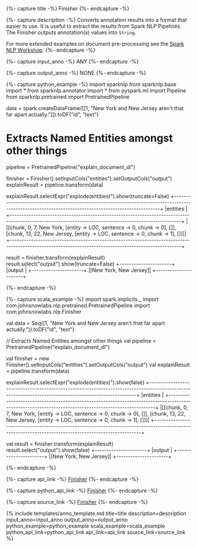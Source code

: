 {%- capture title -%}
Finisher
{%- endcapture -%}

{%- capture description -%}
Converts annotation results into a format that easier to use. It is useful to extract the results from Spark NLP
Pipelines. The Finisher outputs annotation(s) values into `String`.

For more extended examples on document pre-processing see the
[Spark NLP Workshop](https://github.com/JohnSnowLabs/spark-nlp-workshop/blob/master/tutorials/Certification_Trainings/Public/2.Text_Preprocessing_with_SparkNLP_Annotators_Transformers.ipynb).
{%- endcapture -%}

{%- capture input_anno -%}
ANY
{%- endcapture -%}

{%- capture output_anno -%}
NONE
{%- endcapture -%}

{%- capture python_example -%}
import sparknlp
from sparknlp.base import *
from sparknlp.annotator import *
from pyspark.ml import Pipeline
from sparknlp.pretrained import PretrainedPipeline

data = spark.createDataFrame([[1, "New York and New Jersey aren't that far apart actually."]]).toDF("id", "text")

# Extracts Named Entities amongst other things
pipeline = PretrainedPipeline("explain_document_dl")

finisher = Finisher().setInputCols("entities").setOutputCols("output")
explainResult = pipeline.transform(data)

explainResult.selectExpr("explode(entities)").show(truncate=False)
+------------------------------------------------------------------------------------------------------------------------------------------------------+
|entities                                                                                                                                              |
+------------------------------------------------------------------------------------------------------------------------------------------------------+
|[[chunk, 0, 7, New York, [entity -> LOC, sentence -> 0, chunk -> 0], []], [chunk, 13, 22, New Jersey, [entity -> LOC, sentence -> 0, chunk -> 1], []]]|
+------------------------------------------------------------------------------------------------------------------------------------------------------+

result = finisher.transform(explainResult)
result.select("output").show(truncate=False)
+----------------------+
|output                |
+----------------------+
|[New York, New Jersey]|
+----------------------+

{%- endcapture -%}

{%- capture scala_example -%}
import spark.implicits._
import com.johnsnowlabs.nlp.pretrained.PretrainedPipeline
import com.johnsnowlabs.nlp.Finisher

val data = Seq((1, "New York and New Jersey aren't that far apart actually.")).toDF("id", "text")

// Extracts Named Entities amongst other things
val pipeline = PretrainedPipeline("explain_document_dl")

val finisher = new Finisher().setInputCols("entities").setOutputCols("output")
val explainResult = pipeline.transform(data)

explainResult.selectExpr("explode(entities)").show(false)
+------------------------------------------------------------------------------------------------------------------------------------------------------+
|entities                                                                                                                                              |
+------------------------------------------------------------------------------------------------------------------------------------------------------+
|[[chunk, 0, 7, New York, [entity -> LOC, sentence -> 0, chunk -> 0], []], [chunk, 13, 22, New Jersey, [entity -> LOC, sentence -> 0, chunk -> 1], []]]|
+------------------------------------------------------------------------------------------------------------------------------------------------------+

val result = finisher.transform(explainResult)
result.select("output").show(false)
+----------------------+
|output                |
+----------------------+
|[New York, New Jersey]|
+----------------------+

{%- endcapture -%}

{%- capture api_link -%}
[Finisher](https://nlp.johnsnowlabs.com/api/com/johnsnowlabs/nlp/Finisher)
{%- endcapture -%}

{%- capture python_api_link -%}
[Finisher](https://nlp.johnsnowlabs.com/api/python/reference/autosummary/sparknlp.base.Finisher.html)
{%- endcapture -%}

{%- capture source_link -%}
[Finisher](https://github.com/JohnSnowLabs/spark-nlp/tree/master/src/main/scala/com/johnsnowlabs/nlp/Finisher.scala)
{%- endcapture -%}

{% include templates/anno_template.md
title=title
description=description
input_anno=input_anno
output_anno=output_anno
python_example=python_example
scala_example=scala_example
python_api_link=python_api_link
api_link=api_link
source_link=source_link
%}
